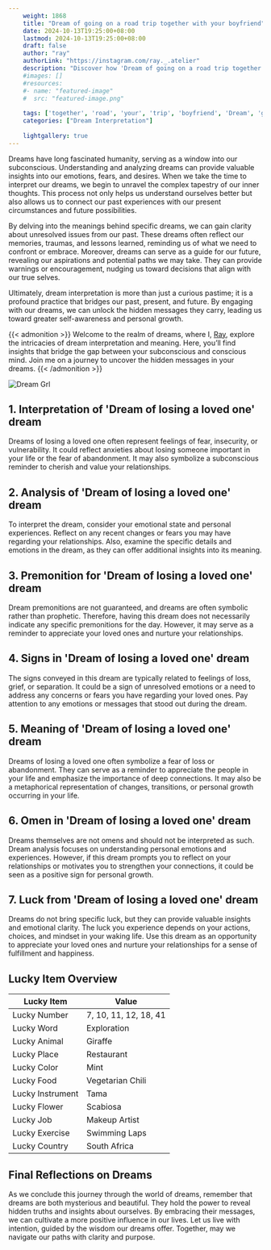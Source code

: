 ```yaml
---
    weight: 1868
    title: "Dream of going on a road trip together with your boyfriend"  # Assuming 'title' column exists
    date: 2024-10-13T19:25:00+08:00
    lastmod: 2024-10-13T19:25:00+08:00
    draft: false
    author: "ray"
    authorLink: "https://instagram.com/ray._.atelier"
    description: "Discover how 'Dream of going on a road trip together with your boyfriend' can interpret your future and uncover its significant meanings in your life."
    #images: []
    #resources:
    #- name: "featured-image"
    #  src: "featured-image.png"
    
    tags: ['together', 'road', 'your', 'trip', 'boyfriend', 'Dream', 'going', 'a', 'on', 'of', 'with']
    categories: ["Dream Interpretation"]
    
    lightgallery: true
---
```

    
Dreams have long fascinated humanity, serving as a window into our subconscious. Understanding and analyzing dreams can provide valuable insights into our emotions, fears, and desires. When we take the time to interpret our dreams, we begin to unravel the complex tapestry of our inner thoughts. This process not only helps us understand ourselves better but also allows us to connect our past experiences with our present circumstances and future possibilities.

By delving into the meanings behind specific dreams, we can gain clarity about unresolved issues from our past. These dreams often reflect our memories, traumas, and lessons learned, reminding us of what we need to confront or embrace. Moreover, dreams can serve as a guide for our future, revealing our aspirations and potential paths we may take. They can provide warnings or encouragement, nudging us toward decisions that align with our true selves.

Ultimately, dream interpretation is more than just a curious pastime; it is a profound practice that bridges our past, present, and future. By engaging with our dreams, we can unlock the hidden messages they carry, leading us toward greater self-awareness and personal growth.

{{< admonition >}}
Welcome to the realm of dreams, where I, [Ray](https://instagram.com/ray._.atelier), explore the intricacies of dream interpretation and meaning. Here, you’ll find insights that bridge the gap between your subconscious and conscious mind. Join me on a journey to uncover the hidden messages in your dreams.
{{< /admonition >}}

![Dream Grl](https://cdn.pixabay.com/photo/2017/11/02/03/35/gothic-2910057_1280.jpg "Dream Grl")

## 1. Interpretation of 'Dream of losing a loved one' dream
 Dreams of losing a loved one often represent feelings of fear, insecurity, or vulnerability. It could reflect anxieties about losing someone important in your life or the fear of abandonment. It may also symbolize a subconscious reminder to cherish and value your relationships.

## 2. Analysis of 'Dream of losing a loved one' dream
 To interpret the dream, consider your emotional state and personal experiences. Reflect on any recent changes or fears you may have regarding your relationships. Also, examine the specific details and emotions in the dream, as they can offer additional insights into its meaning.

## 3. Premonition for 'Dream of losing a loved one' dream
 Dream premonitions are not guaranteed, and dreams are often symbolic rather than prophetic. Therefore, having this dream does not necessarily indicate any specific premonitions for the day. However, it may serve as a reminder to appreciate your loved ones and nurture your relationships.

## 4. Signs in 'Dream of losing a loved one' dream
 The signs conveyed in this dream are typically related to feelings of loss, grief, or separation. It could be a sign of unresolved emotions or a need to address any concerns or fears you have regarding your loved ones. Pay attention to any emotions or messages that stood out during the dream.

## 5. Meaning of 'Dream of losing a loved one' dream
 Dreams of losing a loved one often symbolize a fear of loss or abandonment. They can serve as a reminder to appreciate the people in your life and emphasize the importance of deep connections. It may also be a metaphorical representation of changes, transitions, or personal growth occurring in your life.

## 6. Omen in 'Dream of losing a loved one' dream
 Dreams themselves are not omens and should not be interpreted as such. Dream analysis focuses on understanding personal emotions and experiences. However, if this dream prompts you to reflect on your relationships or motivates you to strengthen your connections, it could be seen as a positive sign for personal growth.

## 7. Luck from 'Dream of losing a loved one' dream
 Dreams do not bring specific luck, but they can provide valuable insights and emotional clarity. The luck you experience depends on your actions, choices, and mindset in your waking life. Use this dream as an opportunity to appreciate your loved ones and nurture your relationships for a sense of fulfillment and happiness.

## Lucky Item Overview
| Lucky Item          | Value              |
|---------------|--------------------|
| Lucky Number        | 7, 10, 11, 12, 18, 41  |
| Lucky Word          | Exploration |
| Lucky Animal        | Giraffe |
| Lucky Place         | Restaurant     |
| Lucky Color         | Mint     |
| Lucky Food          | Vegetarian Chili      |
| Lucky Instrument    | Tama |
| Lucky Flower        | Scabiosa    |
| Lucky Job           | Makeup Artist       |
| Lucky Exercise      | Swimming Laps  |
| Lucky Country       | South Africa    |


##  Final Reflections on Dreams

As we conclude this journey through the world of dreams, remember that dreams are both mysterious and beautiful. They hold the power to reveal hidden truths and insights about ourselves. By embracing their messages, we can cultivate a more positive influence in our lives. Let us live with intention, guided by the wisdom our dreams offer. Together, may we navigate our paths with clarity and purpose.
